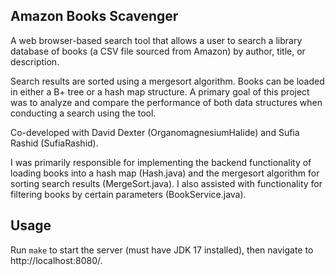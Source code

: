 ## Amazon Books Scavenger ##
A web browser-based search tool that allows a user to search a library database of books (a CSV file sourced from Amazon) by author, title, or description.

Search results are sorted using a mergesort algorithm. Books can be loaded in either a B+ tree or a hash map structure. A primary goal of this project was to analyze and compare the performance of both data structures when conducting a search using the tool.

Co-developed with David Dexter (OrganomagnesiumHalide) and Sufia Rashid (SufiaRashid).

I was primarily responsible for implementing the backend functionality of loading books into a hash map (Hash.java) and the mergesort algorithm for sorting search results (MergeSort.java). I also assisted with functionality for filtering books by certain parameters (BookService.java).

## Usage
Run ```make``` to start the server (must have JDK 17 installed), then navigate to http://localhost:8080/.
